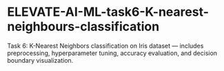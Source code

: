 # ELEVATE-AI-ML-task6-K-nearest-neighbours-classification
Task 6: K-Nearest Neighbors classification on Iris dataset — includes preprocessing, hyperparameter tuning, accuracy evaluation, and decision boundary visualization.
